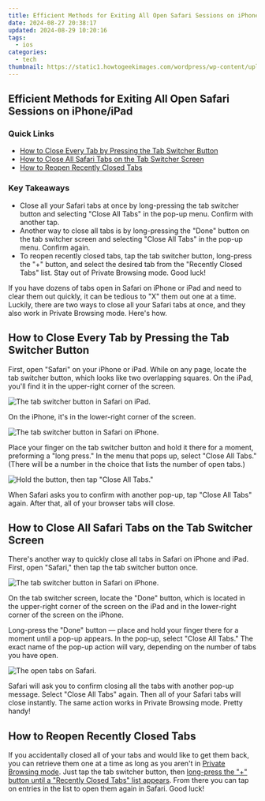 ```yaml
---
title: Efficient Methods for Exiting All Open Safari Sessions on iPhone/iPad
date: 2024-08-27 20:38:17
updated: 2024-08-29 10:20:16
tags:
  - ios
categories:
  - tech
thumbnail: https://static1.howtogeekimages.com/wordpress/wp-content/uploads/2023/09/52694307601_4d305e6618_o-1.jpg
---
```


## Efficient Methods for Exiting All Open Safari Sessions on iPhone/iPad

### Quick Links

* [How to Close Every Tab by Pressing the Tab Switcher Button](https://digital-screen-recording.techidaily.com/new-bandicam-unveiled-a-comprehensive-screen-recorder-analysis/)
* [How to Close All Safari Tabs on the Tab Switcher Screen](https://extra-tips.techidaily.com/top-windows-phone-video-players-essential-app-selections/)
* [How to Reopen Recently Closed Tabs](https://android-location.techidaily.com/9-best-free-android-monitoring-apps-to-monitor-phone-remotely-for-your-motorola-moto-g-stylus-2023-drfone-by-drfone-virtual/)

### Key Takeaways

* Close all your Safari tabs at once by long-pressing the tab switcher button and selecting "Close All Tabs" in the pop-up menu. Confirm with another tap.
* Another way to close all tabs is by long-pressing the "Done" button on the tab switcher screen and selecting "Close All Tabs" in the pop-up menu. Confirm again.
* To reopen recently closed tabs, tap the tab switcher button, long-press the "+" button, and select the desired tab from the "Recently Closed Tabs" list. Stay out of Private Browsing mode. Good luck!

 If you have dozens of tabs open in Safari on iPhone or iPad and need to clear them out quickly, it can be tedious to "X" them out one at a time. Luckily, there are two ways to close all your Safari tabs at once, and they also work in Private Browsing mode. Here's how.

##  How to Close Every Tab by Pressing the Tab Switcher Button

 First, open "Safari" on your iPhone or iPad. While on any page, locate the tab switcher button, which looks like two overlapping squares. On the iPad, you'll find it in the upper-right corner of the screen.

![The tab switcher button in Safari on iPad.](https://static1.howtogeekimages.com/wordpress/wp-content/uploads/2020/12/tab_Switcher_button_ipad.jpg) 

 On the iPhone, it's in the lower-right corner of the screen.

![The tab switcher button in Safari on iPhone.](https://static1.howtogeekimages.com/wordpress/wp-content/uploads/2020/12/tab_switcher_button_iphone.jpg) 

 Place your finger on the tab switcher button and hold it there for a moment, preforming a "long press." In the menu that pops up, select "Close All Tabs." (There will be a number in the choice that lists the number of open tabs.)

![Hold the button, then tap "Close All Tabs."](https://static1.howtogeekimages.com/wordpress/wp-content/uploads/2023/09/close3.png) 

 When Safari asks you to confirm with another pop-up, tap "Close All Tabs" again. After that, all of your browser tabs will close.

##  How to Close All Safari Tabs on the Tab Switcher Screen

 There's another way to quickly close all tabs in Safari on iPhone and iPad. First, open "Safari," then tap the tab switcher button once.

![The tab switcher button in Safari on iPhone.](https://static1.howtogeekimages.com/wordpress/wp-content/uploads/2020/12/tab_switcher_button_iphone.jpg) 

 On the tab switcher screen, locate the "Done" button, which is located in the upper-right corner of the screen on the iPad and in the lower-right corner of the screen on the iPhone.

 Long-press the "Done" button — place and hold your finger there for a moment until a pop-up appears. In the pop-up, select "Close All Tabs." The exact name of the pop-up action will vary, depending on the number of tabs you have open.

![The open tabs on Safari.](https://static1.howtogeekimages.com/wordpress/wp-content/uploads/2023/09/img_0135.png) 

 Safari will ask you to confirm closing all the tabs with another pop-up message. Select "Close All Tabs" again. Then all of your Safari tabs will close instantly. The same action works in Private Browsing mode. Pretty handy!

##  How to Reopen Recently Closed Tabs

 If you accidentally closed all of your tabs and would like to get them back, you can retrieve them one at a time as long as you aren't in [Private Browsing mode](https://voice-adjusting.techidaily.com/navigating-the-art-of-selecting-top-notch-sound-designers-for-2024/). Just tap the tab switcher button, then [long-press the "+" button until a "Recently Closed Tabs" list appears](https://screen-recording.techidaily.com/updated-adjusting-visuals-in-teams-conversations-at-any-time/). From there you can tap on entries in the list to open them again in Safari. Good luck!

<ins class="adsbygoogle"
     style="display:block"
     data-ad-format="autorelaxed"
     data-ad-client="ca-pub-7571918770474297"
     data-ad-slot="1223367746"></ins>



<ins class="adsbygoogle"
     style="display:block"
     data-ad-client="ca-pub-7571918770474297"
     data-ad-slot="8358498916"
     data-ad-format="auto"
     data-full-width-responsive="true"></ins>

